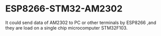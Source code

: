 # ESP8266-STM32-AM2302
It could send data of AM2302 to PC or other terminals by ESP8266 ,and they are load on a single chip microcomputer STM32F103.
